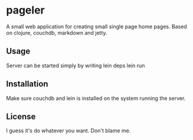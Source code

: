 # pageler

A small web application for creating small single page home pages.
Based on clojure, couchdb, markdown and jetty.

## Usage

Server can be started simply by writing 
	lein deps
	lein run

## Installation

Make sure couchdb and lein is installed on the system running the server.

## License

I guess it's do whatever you want. Don't blame me.